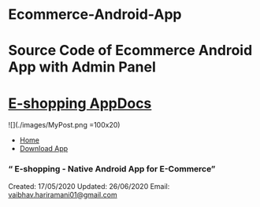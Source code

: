 # Ecommerce-Android-App
Source Code of Ecommerce Android App with Admin Panel
========================================================================================================================================================
[**E-shopping App**Docs](https://github.com/vaibhavhariaramani/Ecommerce-Android-App/master/README.md)
=========================================================================================================================================================

 ![](./images/MyPost.png =100x20)
-   [Home](https://github.com/vaibhavhariaramani/Ecommerce-Android-App/)
-   [Download App](https://github.com/vaibhavhariaramani/Ecommerce-Android-App/raw/master/Ecommerce%20app.apk)

### “ E-shopping - Native Android App for E-Commerce”

Created: 17/05/2020
 Updated: 26/06/2020
 Email: [vaibhav.hariramani01@gmail.com](mailto:vaibhav.hariramani01@gmail.com)

